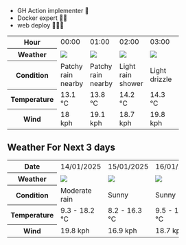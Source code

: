 - GH Action implementer 🚀
- Docker expert 🐳🚢
- web deploy 👨🏻‍💻

<div style="width:400px">


<table>
    <tr>
        <th>Hour</th>
        <td>00:00</td><td>01:00</td><td>02:00</td><td>03:00</td><td>04:00</td><td>05:00</td><td>06:00</td><td>07:00</td><td>08:00</td><td>09:00</td><td>10:00</td><td>11:00</td><td>12:00</td><td>13:00</td><td>14:00</td><td>15:00</td><td>16:00</td><td>17:00</td><td>18:00</td><td>19:00</td><td>20:00</td><td>21:00</td><td>22:00</td><td>23:00</td>
    </tr>
    <tr>
        <th>Weather</th>
        <td><img src="https://cdn.weatherapi.com/weather/64x64/night/176.png"></img></td><td><img src="https://cdn.weatherapi.com/weather/64x64/night/176.png"></img></td><td><img src="https://cdn.weatherapi.com/weather/64x64/night/353.png"></img></td><td><img src="https://cdn.weatherapi.com/weather/64x64/night/266.png"></img></td><td><img src="https://cdn.weatherapi.com/weather/64x64/night/176.png"></img></td><td><img src="https://cdn.weatherapi.com/weather/64x64/night/353.png"></img></td><td><img src="https://cdn.weatherapi.com/weather/64x64/night/296.png"></img></td><td><img src="https://cdn.weatherapi.com/weather/64x64/day/353.png"></img></td><td><img src="https://cdn.weatherapi.com/weather/64x64/day/296.png"></img></td><td><img src="https://cdn.weatherapi.com/weather/64x64/day/143.png"></img></td><td><img src="https://cdn.weatherapi.com/weather/64x64/day/176.png"></img></td><td><img src="https://cdn.weatherapi.com/weather/64x64/day/353.png"></img></td><td><img src="https://cdn.weatherapi.com/weather/64x64/day/353.png"></img></td><td><img src="https://cdn.weatherapi.com/weather/64x64/day/353.png"></img></td><td><img src="https://cdn.weatherapi.com/weather/64x64/day/353.png"></img></td><td><img src="https://cdn.weatherapi.com/weather/64x64/day/176.png"></img></td><td><img src="https://cdn.weatherapi.com/weather/64x64/day/176.png"></img></td><td><img src="https://cdn.weatherapi.com/weather/64x64/day/116.png"></img></td><td><img src="https://cdn.weatherapi.com/weather/64x64/day/113.png"></img></td><td><img src="https://cdn.weatherapi.com/weather/64x64/day/116.png"></img></td><td><img src="https://cdn.weatherapi.com/weather/64x64/day/113.png"></img></td><td><img src="https://cdn.weatherapi.com/weather/64x64/day/113.png"></img></td><td><img src="https://cdn.weatherapi.com/weather/64x64/night/116.png"></img></td><td><img src="https://cdn.weatherapi.com/weather/64x64/night/113.png"></img></td>
    </tr>
    <tr>
        <th>Condition</th>
        <td width="200px">Patchy rain nearby</td><td width="200px">Patchy rain nearby</td><td width="200px">Light rain shower</td><td width="200px">Light drizzle</td><td width="200px">Patchy rain nearby</td><td width="200px">Light rain shower</td><td width="200px">Light rain</td><td width="200px">Light rain shower</td><td width="200px">Light rain</td><td width="200px">Mist</td><td width="200px">Patchy rain nearby</td><td width="200px">Light rain shower</td><td width="200px">Light rain shower</td><td width="200px">Light rain shower</td><td width="200px">Light rain shower</td><td width="200px">Patchy rain nearby</td><td width="200px">Patchy rain nearby</td><td width="200px">Partly Cloudy </td><td width="200px">Sunny</td><td width="200px">Partly Cloudy </td><td width="200px">Sunny</td><td width="200px">Sunny</td><td width="200px">Partly cloudy</td><td width="200px">Clear </td>
    </tr>
    <tr>
        <th>Temperature</th>
        <td>13.1 °C</td><td>13.8 °C</td><td>14.2 °C</td><td>14.3 °C</td><td>14.3 °C</td><td>14 °C</td><td>14.2 °C</td><td>14 °C</td><td>13.2 °C</td><td>13.1 °C</td><td>14.3 °C</td><td>15.5 °C</td><td>15.4 °C</td><td>16.3 °C</td><td>17.4 °C</td><td>18.2 °C</td><td>17.9 °C</td><td>18 °C</td><td>17.9 °C</td><td>17.2 °C</td><td>15 °C</td><td>12.4 °C</td><td>14.4 °C</td><td>9.3 °C</td>
    </tr>
    <tr>
        <th>Wind</th>
        <td>18 kph</td><td>19.1 kph</td><td>18.7 kph</td><td>19.8 kph</td><td>19.1 kph</td><td>16.2 kph</td><td>11.2 kph</td><td>9 kph</td><td>11.2 kph</td><td>8.6 kph</td><td>7.2 kph</td><td>5.4 kph</td><td>4.7 kph</td><td>4.3 kph</td><td>5.4 kph</td><td>7.9 kph</td><td>9.7 kph</td><td>9 kph</td><td>8.3 kph</td><td>9.7 kph</td><td>11.5 kph</td><td>8.3 kph</td><td>5.4 kph</td><td>3.2 kph</td>
    </tr>
</table>


<div/>

## Weather For Next 3 days

<div style="width:400px">


<table>
    <tr>
        <th>Date</th>
        <td>14/01/2025</td><td>15/01/2025</td><td>16/01/2025</td>
    </tr>
    <tr>
        <th>Weather</th>
        <td><img src="https://cdn.weatherapi.com/weather/64x64/day/302.png"/></td><td><img src="https://cdn.weatherapi.com/weather/64x64/day/113.png"/></td><td><img src="https://cdn.weatherapi.com/weather/64x64/day/113.png"/></td>
    </tr>
    <tr>
        <th>Condition</th>
        <td width="200px">Moderate rain</td><td width="200px">Sunny</td><td width="200px">Sunny</td>
    </tr>
    <tr>
        <th>Temperature</th>
        <td>9.3 -  18.2 °C</td><td>8.2 -  16.3 °C</td><td>9.5 -  15.7 °C</td>
    </tr>
    <tr>
        <th>Wind</th>
        <td>19.8 kph</td><td>16.9 kph</td><td>18.7 kph</td>
    </tr>
</table>


<div/>


